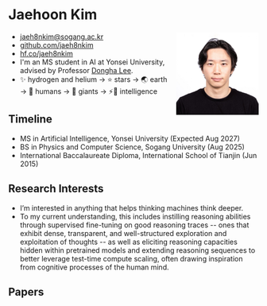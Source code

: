 # Jaehoon Kim

<style>
.headshot{
  float:right;
  width:clamp(100px,33%,200px);
  margin:0 0 1em 1em;
  aspect-ratio:1/1;
  height:auto;
  object-fit:cover;
}
</style>
<img src="assets/headshot.jpg" alt="Headshot" class="headshot">

- [jaeh8nkim@sogang.ac.kr](mailto:jaeh8nkim@sogang.ac.kr)
- [github.com/jaeh8nkim](https://github.com/jaeh8nkim)
- [hf.co/jaeh8nkim](https://huggingface.co/jaeh8nkim)
- I'm an MS student in AI at Yonsei University, advised by Professor [Dongha Lee](https://donalee.github.io/).
- ✨ hydrogen and helium → ⭐ stars → 🌏 earth → 👫 humans → 👣 giants → ⚡🧠 intelligence

## Timeline
- MS in Artificial Intelligence, Yonsei University (Expected Aug 2027)
- BS in Physics and Computer Science, Sogang University (Aug 2025)
- International Baccalaureate Diploma, International School of Tianjin (Jun 2015)

## Research Interests
- I’m interested in anything that helps thinking machines think deeper.
- To my current understanding, this includes instilling reasoning abilities through supervised fine-tuning on good reasoning traces -- ones that exhibit dense, transparent, and well-structured exploration and exploitation of thoughts -- as well as eliciting reasoning capacities hidden within pretrained models and extending reasoning sequences to better leverage test-time compute scaling, often drawing inspiration from cognitive processes of the human mind.

## Papers
